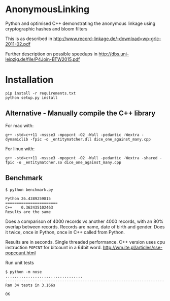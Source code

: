 # AnonymousLinking

Python and optimised C++ demonstrating the anonymous linkage using cryptographic hashes and bloom filters

This is as described in http://www.record-linkage.de/-download=wp-grlc-2011-02.pdf

Further description on possible speedups in http://dbs.uni-leipzig.de/file/P4Join-BTW2015.pdf


# Installation

    pip install -r requirements.txt
    python setup.py install


## Alternative - Manually compile the C++ library

For mac with:

    g++ -std=c++11 -mssse3 -mpopcnt -O2 -Wall -pedantic -Wextra -dynamiclib -fpic -o _entitymatcher.dll dice_one_against_many.cpp

For linux with:

    g++ -std=c++11 -mssse3 -mpopcnt -O2 -Wall -pedantic -Wextra -shared -fpic -o _entitymatcher.so dice_one_against_many.cpp

## Benchmark

```
$ python benchmark.py

Python 26.4389259815
=======================
C++    0.362435102463
Results are the same
```

Does a comparison of 4000 records vs another 4000 records, with an 80% overlap between records. 
Records are name, date of birth and gender. Does it twice, once in Python, once in C++ called from Python.

Results are in seconds. Single threaded performance. C++ version uses cpu instruction `POPCNT` for bitcount 
in a 64bit word. http://wm.ite.pl/articles/sse-popcount.html


Run unit tests
```
$ python -m nose
..................................
----------------------------------------------------------------------
Ran 34 tests in 3.166s

OK
```
